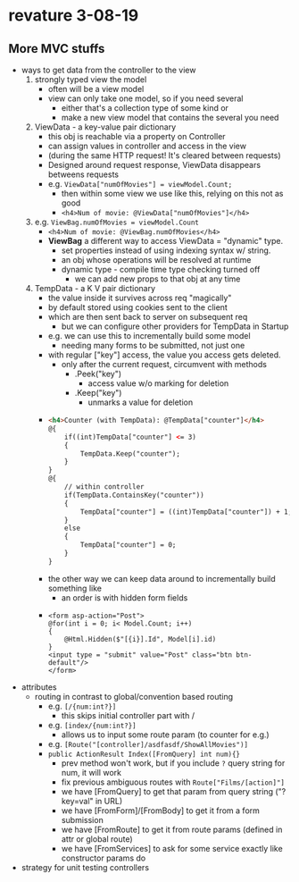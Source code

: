 # revature 3-08-19

## More MVC stuffs
- ways to get data from the controller to the view
	1. strongly typed view the model
		- often will be a view model
		- view can only take one model, so if you need several
			- either that's a collection type of some kind or
			- make a new view model that contains the several you need
	2. ViewData - a key-value pair dictionary
		- this obj is reachable via a property on Controller
		- can assign values in controller and access in the view
		- (during the same HTTP request! It's cleared between requests)
		- Designed around request response, ViewData disappears betweens requests
		- e.g. `ViewData["numOfMovies"] = viewModel.Count;`
			- then within some view we use like this, relying on this not as good
			- `<h4>Num of movie: @ViewData["numOfMovies"]</h4>`
	3. e.g. `ViewBag.numOfMovies = viewModel.Count`
		- `<h4>Num of movie: @ViewBag.numOfMovies</h4>`
		- **ViewBag** a different way to access ViewData = "dynamic" type.
			- set properties instead of using indexing syntax w/ string.
			- an obj whose operations will be resolved at runtime
			- dynamic type - compile time type checking turned off
				- we can add new props to that obj at any time
	4. TempData - a K V pair dictionary
		- the value inside it survives across req "magically"
		- by default stored using cookies sent to the client
		- which are then sent back to server on subsequent req
			- but we can configure other providers for TempData in Startup
		- e.g. we can use this to incrementally build some model
			- needing many forms to be submitted, not just one
		- with regular ["key"] access, the value you access gets deleted.
			- only after the current request, circumvent with methods 
				- .Peek("key")
					- access value w/o marking for deletion
				- .Keep("key")
					- unmarks a value for deletion
		- 	```html
			<h4>Counter (with TempData): @TempData["counter"]</h4>
			@{
				if((int)TempData["counter"] <= 3)
				{
					TempData.Keep("counter");
				}
			}
			@{
				// within controller
				if(TempData.ContainsKey("counter"))
				{
					TempData["counter"] = ((int)TempData["counter"]) + 1;
				} 
				else
				{
					TempData["counter"] = 0;
				}
			}
			```
		- the other way we can keep data around to incrementally build something like
			- an order is with hidden form fields
		- 	```cshtml
			<form asp-action="Post">
			@for(int i = 0; i< Model.Count; i++)
			{
				@Html.Hidden($"[{i}].Id", Model[i].id)
			}
			<input type = "submit" value="Post" class="btn btn-default"/>
			</form>
			```
- attributes
	- routing in contrast to global/convention based routing
		- e.g. `[/{num:int?}]`
			- this skips initial controller part with /
		- e.g. `[index/{num:int?}]`
			- allows us to input some route param (to counter for e.g.)
		- e.g. `[Route("[controller]/asdfasdf/ShowAllMovies")]`
		- `public ActionResult Index([FromQuery] int num){}`
			- prev method won't work, but if you include `?` query string for num, it will work
			- fix previous ambiguous routes with `Route["Films/[action]"]`
			- we have [FromQuery] to get that param from query string ("?key=val" in URL)
			- we have [FromForm]/[FromBody] to get it from a form submission
			- we have [FromRoute] to get it from route params (defined in attr or global route)
			- we have [FromServices] to ask for some service exactly like constructor params do
- strategy for unit testing controllers
	



